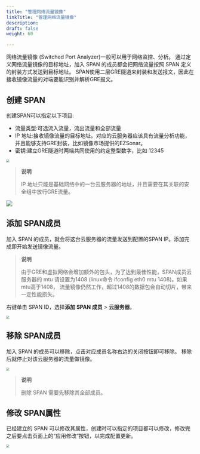 ```yaml
---
title: "管理网络流量镜像"
linkTitle: "管理网络流量镜像"
description:
draft: false
weight: 60

---
```


网络流量镜像 (Switched Port Analyzer)一般可以用于网络监控、分析。 通过定义网络流量镜像的目标地址，加入 SPAN 的成员都会把网络流量按照 SPAN 定义的封装方式发送到目标地址。 SPAN使用二层GRE隧道来封装和发送报文，因此在接收镜像流量的对端要能识别并解析GRE报文。

## 创建 SPAN

创建SPAN可以指定以下项目:

*   流量类型:可选流入流量，流出流量和全部流量
*   IP 地址:接收镜像流量的目标地址。对应的云服务器应该具有流量分析功能，并且能够支持GRE封装，比如镜像市场提供的EZSonar。
*   密钥:建立GRE隧道时两端共同使用的约定整型数字，比如 12345

<img src="../_images/create_span.png" style="zoom:50%;" />

> **说明**
>
> IP 地址只能是基础网络中的一台云服务器的地址，并且需要在其关联的安全组中放行GRE流量。

![](../_images/span_sg.png)

## 添加 SPAN成员

加入 SPAN 的成员，就会将这台云服务器的流量发送到配置的SPAN IP。添加完成即开始发送镜像流量。

> **说明**
>
> 由于GRE和虚拟网络会增加额外的包头，为了达到最佳性能，SPAN成员云服务器的 mtu 请设置为1408 (linux命令 ifconfig eth0 mtu 1408)。如果mtu高于1408， 流量镜像仍然工作，超过1408的数据包会自动切片，带来一定性能损失。

右键单击 SPAN ID，选择**添加 SPAN 成员** > **云服务器**。

<img src="../_images/span_add_member.png" style="zoom:50%;" />

## 移除 SPAN成员

加入 SPAN 的成员可以移除，点击对应成员名称右边的关闭按钮即可移除。 移除后就停止对该云服务器的流量做镜像。

<img src="../_images/span_del_member.png" style="zoom:50%;" />

> **说明**
>
> 删除 SPAN 需要先移除其全部成员。

## 修改 SPAN属性

已经建立的 SPAN 可以修改其属性，创建时可以指定的项目都可以修改，修改完之后要点击页面上的“应用修改”按钮，以完成配置更新。

<img src="../_images/span_modify.png" style="zoom:50%;" />
